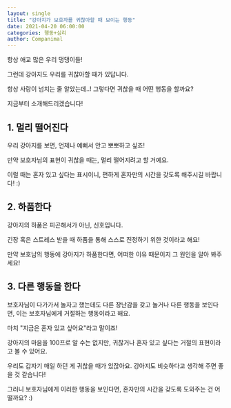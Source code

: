 ```yaml
---
layout: single
title: "강아지가 보호자를 귀찮아할 때 보이는 행동"
date: 2021-04-20 06:00:00
categories: 행동+심리
author: Companimal
---
```


항상 애교 많은 우리 댕댕이들!

그런데 강아지도 우리를 귀찮아할 때가 있답니다.

항상 사랑이 넘치는 줄 알았는데..! 그렇다면 귀찮을 때 어떤 행동을 할까요?

지금부터 소개해드리겠습니다!

## 1. 멀리 떨어진다

우리 강아지를 보면, 언제나 예뻐서 안고 뽀뽀하고 싶죠!

만약 보호자님의 표현이 귀찮을 때는, 멀리 떨어지려고 할 거예요.

이럴 때는 혼자 있고 싶다는 표시이니, 편하게 혼자만의 시간을 갖도록 해주시길 바랍니다! :)

## 2. 하품한다

강아지의 하품은 피곤해서가 아닌, 신호입니다.

긴장 혹은 스트레스 받을 때 하품을 통해 스스로 진정하기 위한 것이라고 해요!

만약 보호남의 행동에 강아지가 하품한다면, 어떠한 이유 때문이지 그 원인을 알아 봐주세요!

## 3. 다른 행동을 한다

보호자님이 다가가서 놀자고 했는데도 다른 장난감을 갖고 놀거나 다른 행동을 보인다면, 이는 보호자님에게 거절하는 행동이라고 해요.

마치 "지금은 혼자 있고 싶어요"라고 말이죠!

강아지의 마음을 100프로 알 수는 없지만, 귀찮거나 혼자 있고 싶다는 거절의 표현이라고 볼 수 있어요.

우리도 갑자기 매일 하던 게 귀찮을 때가 있잖아요. 강아지도 비슷하다고 생각해 주면 좋을 것 같습니다!

그러니 보호자님에게 이러한 행동을 보인다면, 혼자만의 시간을 갖도록 도와주는 건 어떨까요? :)
